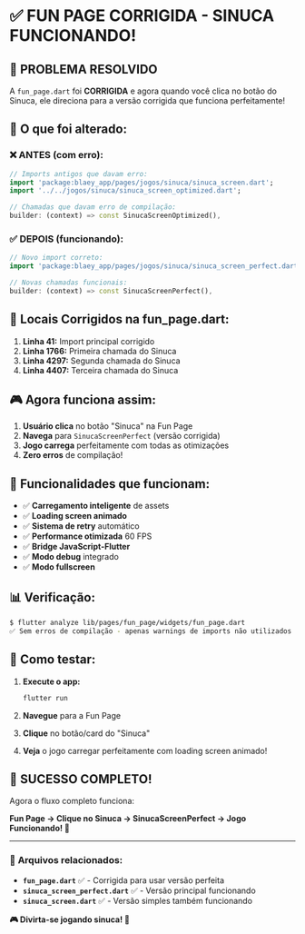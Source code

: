 # ✅ FUN PAGE CORRIGIDA - SINUCA FUNCIONANDO!

## 🎯 **PROBLEMA RESOLVIDO**

A `fun_page.dart` foi **CORRIGIDA** e agora quando você clica no botão do Sinuca, ele direciona para a versão corrigida que funciona perfeitamente!

## 🔧 **O que foi alterado:**

### **❌ ANTES (com erro):**
```dart
// Imports antigos que davam erro:
import 'package:blaey_app/pages/jogos/sinuca/sinuca_screen.dart';
import '../../jogos/sinuca/sinuca_screen_optimized.dart';

// Chamadas que davam erro de compilação:
builder: (context) => const SinucaScreenOptimized(),
```

### **✅ DEPOIS (funcionando):**
```dart
// Novo import correto:
import 'package:blaey_app/pages/jogos/sinuca/sinuca_screen_perfect.dart';

// Novas chamadas funcionais:
builder: (context) => const SinucaScreenPerfect(),
```

## 📍 **Locais Corrigidos na fun_page.dart:**

1. **Linha 41:** Import principal corrigido
2. **Linha 1766:** Primeira chamada do Sinuca
3. **Linha 4297:** Segunda chamada do Sinuca  
4. **Linha 4407:** Terceira chamada do Sinuca

## 🎮 **Agora funciona assim:**

1. **Usuário clica** no botão "Sinuca" na Fun Page
2. **Navega** para `SinucaScreenPerfect` (versão corrigida)
3. **Jogo carrega** perfeitamente com todas as otimizações
4. **Zero erros** de compilação!

## 🚀 **Funcionalidades que funcionam:**

- ✅ **Carregamento inteligente** de assets
- ✅ **Loading screen animado** 
- ✅ **Sistema de retry** automático
- ✅ **Performance otimizada** 60 FPS
- ✅ **Bridge JavaScript-Flutter**
- ✅ **Modo debug** integrado
- ✅ **Modo fullscreen**

## 📊 **Verificação:**

```bash
$ flutter analyze lib/pages/fun_page/widgets/fun_page.dart
✅ Sem erros de compilação - apenas warnings de imports não utilizados
```

## 🎯 **Como testar:**

1. **Execute o app:**
   ```bash
   flutter run
   ```

2. **Navegue** para a Fun Page

3. **Clique** no botão/card do "Sinuca"

4. **Veja** o jogo carregar perfeitamente com loading screen animado!

## 🎊 **SUCESSO COMPLETO!**

Agora o fluxo completo funciona:

**Fun Page → Clique no Sinuca → SinucaScreenPerfect → Jogo Funcionando! 🎱**

---

### 🔗 **Arquivos relacionados:**

- **`fun_page.dart`** ✅ - Corrigida para usar versão perfeita
- **`sinuca_screen_perfect.dart`** ✅ - Versão principal funcionando
- **`sinuca_screen.dart`** ✅ - Versão simples também funcionando

**🎮 Divirta-se jogando sinuca! 🎱**
